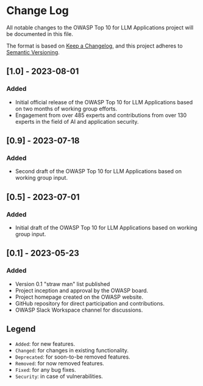 # Change Log

All notable changes to the OWASP Top 10 for LLM Applications project will be documented in this file.

The format is based on [Keep a Changelog](https://keepachangelog.com/en/1.0.0/), and this project adheres to [Semantic Versioning](https://semver.org/spec/v2.0.0.html).

## [1.0] - 2023-08-01

### Added
- Initial official release of the OWASP Top 10 for LLM Applications based on two months of working group efforts.
- Engagement from over 485 experts and contributions from over 130 experts in the field of AI and application security.
## [0.9] - 2023-07-18

### Added
- Second draft of the OWASP Top 10 for LLM Applications based on working group input.

## [0.5] - 2023-07-01

### Added
- Initial draft of the OWASP Top 10 for LLM Applications based on working group input.

## [0.1] - 2023-05-23

### Added
- Version 0.1 "straw man" list published
- Project inception and approval by the OWASP board.
- Project homepage created on the OWASP website.
- GitHub repository for direct participation and contributions.
- OWASP Slack Workspace channel for discussions.

## Legend

- `Added`: for new features.
- `Changed`: for changes in existing functionality.
- `Deprecated`: for soon-to-be removed features.
- `Removed`: for now removed features.
- `Fixed`: for any bug fixes.
- `Security`: in case of vulnerabilities.
```

